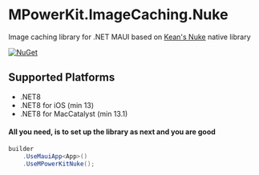 # MPowerKit.ImageCaching.Nuke

Image caching library for .NET MAUI based on [Kean's Nuke](https://github.com/kean/Nuke) native library

[![NuGet](https://img.shields.io/nuget/v/MPowerKit.ImageCaching.Nuke.svg?maxAge=2592000)](https://www.nuget.org/packages/MPowerKit.ImageCaching.Nuke)

## Supported Platforms

* .NET8
* .NET8 for iOS (min 13)
* .NET8 for MacCatalyst (min 13.1)

#### All you need, is to set up the library as next and you are good

```csharp
builder
    .UseMauiApp<App>()
    .UseMPowerKitNuke();
```

